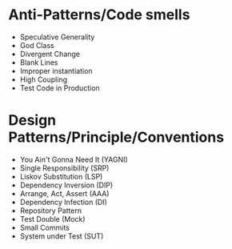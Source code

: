 # Anti-Patterns/Code smells
- Speculative Generality
- God Class
- Divergent Change
- Blank Lines
- Improper instantiation
- High Coupling
- Test Code in Production 

# Design Patterns/Principle/Conventions
- You Ain't Gonna Need It (YAGNI)
- Single Responsibility (SRP)
- Liskov Substitution (LSP)
- Dependency Inversion (DIP)
- Arrange, Act, Assert (AAA)
- Dependency Infection (DI)
- Repository Pattern 
- Test Double (Mock)
- Small Commits
- System under Test (SUT)